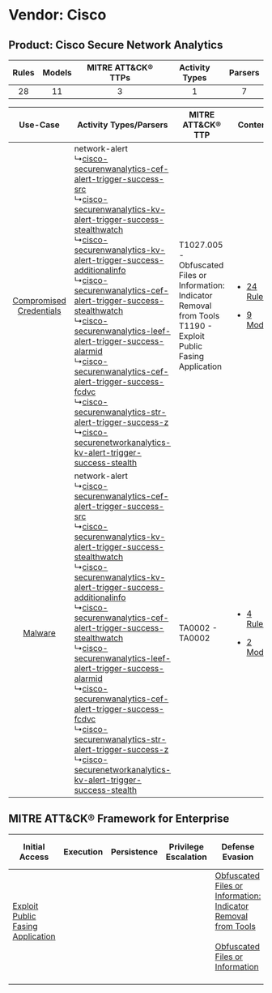 Vendor: Cisco
=============
Product: Cisco Secure Network Analytics
---------------------------------------
| Rules | Models | MITRE ATT&CK® TTPs | Activity Types | Parsers |
|:-----:|:------:|:------------------:|:--------------:|:-------:|
|  28   |   11   |         3          |       1        |    7    |

|    Use-Case    | Activity Types/Parsers    | MITRE ATT&CK® TTP    | Content    |
|:----:| ---- | ---- | ---- |
| [Compromised Credentials](../../../UseCases/uc_compromised_credentials.md) |  network-alert<br> ↳[cisco-securenwanalytics-cef-alert-trigger-success-src](Ps/pC_ciscosecurenwanalyticscefalerttriggersuccesssrc.md)<br> ↳[cisco-securenwanalytics-kv-alert-trigger-success-stealthwatch](Ps/pC_ciscosecurenwanalyticskvalerttriggersuccessstealthwatch.md)<br> ↳[cisco-securenwanalytics-kv-alert-trigger-success-additionalinfo](Ps/pC_ciscosecurenwanalyticskvalerttriggersuccessadditionalinfo.md)<br> ↳[cisco-securenwanalytics-cef-alert-trigger-success-stealthwatch](Ps/pC_ciscosecurenwanalyticscefalerttriggersuccessstealthwatch.md)<br> ↳[cisco-securenwanalytics-leef-alert-trigger-success-alarmid](Ps/pC_ciscosecurenwanalyticsleefalerttriggersuccessalarmid.md)<br> ↳[cisco-securenwanalytics-cef-alert-trigger-success-fcdvc](Ps/pC_ciscosecurenwanalyticscefalerttriggersuccessfcdvc.md)<br> ↳[cisco-securenwanalytics-str-alert-trigger-success-z](Ps/pC_ciscosecurenwanalyticsstralerttriggersuccessz.md)<br> ↳[cisco-securenetworkanalytics-kv-alert-trigger-success-stealth](Ps/pC_ciscosecurenetworkanalyticskvalerttriggersuccessstealth.md)<br> | T1027.005 - Obfuscated Files or Information: Indicator Removal from Tools<br>T1190 - Exploit Public Fasing Application<br> | [<ul><li>24 Rules</li></ul><ul><li>9 Models</li></ul>](RM/r_m_cisco_cisco_secure_network_analytics_Compromised_Credentials.md) |
|    [Malware](../../../UseCases/uc_malware.md)    |  network-alert<br> ↳[cisco-securenwanalytics-cef-alert-trigger-success-src](Ps/pC_ciscosecurenwanalyticscefalerttriggersuccesssrc.md)<br> ↳[cisco-securenwanalytics-kv-alert-trigger-success-stealthwatch](Ps/pC_ciscosecurenwanalyticskvalerttriggersuccessstealthwatch.md)<br> ↳[cisco-securenwanalytics-kv-alert-trigger-success-additionalinfo](Ps/pC_ciscosecurenwanalyticskvalerttriggersuccessadditionalinfo.md)<br> ↳[cisco-securenwanalytics-cef-alert-trigger-success-stealthwatch](Ps/pC_ciscosecurenwanalyticscefalerttriggersuccessstealthwatch.md)<br> ↳[cisco-securenwanalytics-leef-alert-trigger-success-alarmid](Ps/pC_ciscosecurenwanalyticsleefalerttriggersuccessalarmid.md)<br> ↳[cisco-securenwanalytics-cef-alert-trigger-success-fcdvc](Ps/pC_ciscosecurenwanalyticscefalerttriggersuccessfcdvc.md)<br> ↳[cisco-securenwanalytics-str-alert-trigger-success-z](Ps/pC_ciscosecurenwanalyticsstralerttriggersuccessz.md)<br> ↳[cisco-securenetworkanalytics-kv-alert-trigger-success-stealth](Ps/pC_ciscosecurenetworkanalyticskvalerttriggersuccessstealth.md)<br> | TA0002 - TA0002<br>    | [<ul><li>4 Rules</li></ul><ul><li>2 Models</li></ul>](RM/r_m_cisco_cisco_secure_network_analytics_Malware.md)    |

MITRE ATT&CK® Framework for Enterprise
--------------------------------------
| Initial Access                                                                         | Execution | Persistence | Privilege Escalation | Defense Evasion                                                                                                                                                                                            | Credential Access | Discovery | Lateral Movement | Collection | Command and Control | Exfiltration | Impact |
| -------------------------------------------------------------------------------------- | --------- | ----------- | -------------------- | ---------------------------------------------------------------------------------------------------------------------------------------------------------------------------------------------------------- | ----------------- | --------- | ---------------- | ---------- | ------------------- | ------------ | ------ |
| [Exploit Public Fasing Application](https://attack.mitre.org/techniques/T1190)<br><br> |           |             |                      | [Obfuscated Files or Information: Indicator Removal from Tools](https://attack.mitre.org/techniques/T1027/005)<br><br>[Obfuscated Files or Information](https://attack.mitre.org/techniques/T1027)<br><br> |                   |           |                  |            |                     |              |        |